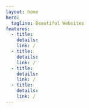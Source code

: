 ```yaml
---
layout: home
hero:
  tagline: Beautiful Websites
features:
  - title: 
    details: 
    link: /
  - title: 
    details: 
    link: /
  - title: 
    details: 
    link: /
  - title: 
    details: 
    link: /
---
```


